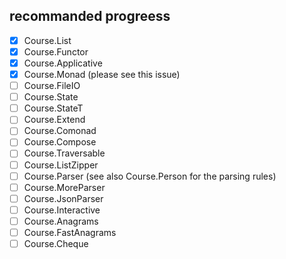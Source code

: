 ## recommanded progreess
- [x] Course.List
- [x] Course.Functor
- [x] Course.Applicative
- [x] Course.Monad (please see this issue)
- [ ] Course.FileIO
- [ ] Course.State
- [ ] Course.StateT
- [ ] Course.Extend
- [ ] Course.Comonad
- [ ] Course.Compose
- [ ] Course.Traversable
- [ ] Course.ListZipper
- [ ] Course.Parser (see also Course.Person for the parsing rules)
- [ ] Course.MoreParser
- [ ] Course.JsonParser
- [ ] Course.Interactive
- [ ] Course.Anagrams
- [ ] Course.FastAnagrams
- [ ] Course.Cheque

